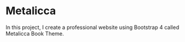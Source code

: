 # Metalicca
In this project, I create a professional website using Bootstrap 4 called Metalicca Book Theme.
